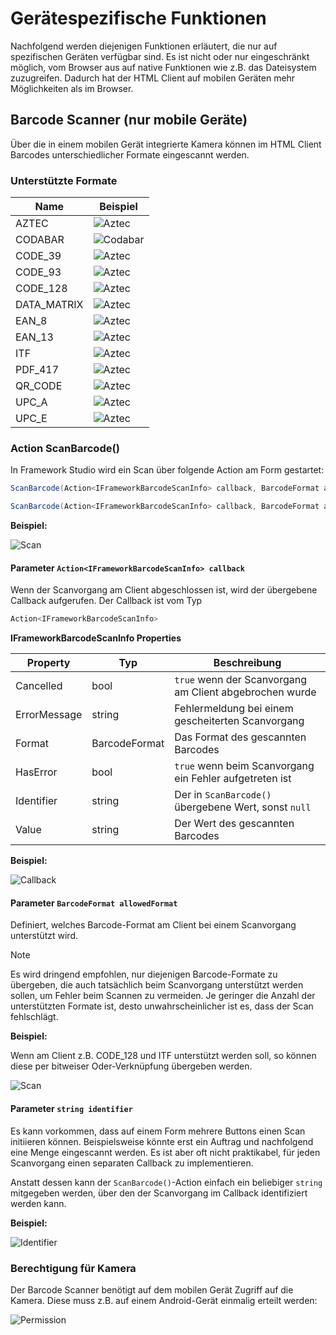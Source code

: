 # Gerätespezifische Funktionen

Nachfolgend werden diejenigen Funktionen erläutert, die nur auf spezifischen Geräten verfügbar sind. Es ist nicht oder nur eingeschränkt möglich, vom Browser aus auf native Funktionen wie z.B. das Dateisystem zuzugreifen. Dadurch hat der HTML Client auf mobilen Geräten mehr Möglichkeiten als im Browser.

## Barcode Scanner (nur mobile Geräte)

Über die in einem mobilen Gerät integrierte Kamera können im HTML Client Barcodes unterschiedlicher Formate eingescannt werden.

### Unterstützte Formate

|Name|Beispiel|
|---|---|
|AZTEC|![Aztec](media/barcodes/aztec.png)|
|CODABAR|![Codabar](media/barcodes/codabar.png)|
|CODE_39|![Aztec](media/barcodes/code_39.png)|
|CODE_93|![Aztec](media/barcodes/code_93.png)|
|CODE_128|![Aztec](media/barcodes/code_128.png)|
|DATA_MATRIX|![Aztec](media/barcodes/data_matrix.png)|
|EAN_8|![Aztec](media/barcodes/ean_8.png)|
|EAN_13|![Aztec](media/barcodes/ean_13.png)|
|ITF|![Aztec](media/barcodes/itf.png)|
|PDF_417|![Aztec](media/barcodes/pdf_417.png)|
|QR_CODE|![Aztec](media/barcodes/qr_code.png)|
|UPC_A|![Aztec](media/barcodes/upc_a.png)|
|UPC_E|![Aztec](media/barcodes/upc_e.png)|

### Action ScanBarcode()

In Framework Studio wird ein Scan über folgende Action am Form gestartet:

```C#
ScanBarcode(Action<IFrameworkBarcodeScanInfo> callback, BarcodeFormat allowedFormat)

ScanBarcode(Action<IFrameworkBarcodeScanInfo> callback, BarcodeFormat allowedFormat, string identifier)
```

**Beispiel:**

![Scan](media/scan.png)

#### Parameter `Action<IFrameworkBarcodeScanInfo> callback`

Wenn der Scanvorgang am Client abgeschlossen ist, wird der übergebene Callback aufgerufen. Der Callback ist vom Typ

```C#
Action<IFrameworkBarcodeScanInfo>
```

**IFrameworkBarcodeScanInfo Properties**

|Property|Typ|Beschreibung|
|---|---|---|
|Cancelled|bool|`true` wenn der Scanvorgang am Client abgebrochen wurde|
|ErrorMessage|string|Fehlermeldung bei einem gescheiterten Scanvorgang|
|Format|BarcodeFormat|Das Format des gescannten Barcodes|
|HasError|bool|`true` wenn beim Scanvorgang ein Fehler aufgetreten ist|
|Identifier|string|Der in `ScanBarcode()` übergebene Wert, sonst `null`|
|Value|string|Der Wert des gescannten Barcodes|

**Beispiel:**

![Callback](media/callback.png)

#### Parameter `BarcodeFormat allowedFormat`

Definiert, welches Barcode-Format am Client bei einem Scanvorgang unterstützt wird.

> [!NOTE]
> Es wird dringend empfohlen, nur diejenigen Barcode-Formate zu übergeben, die auch tatsächlich beim Scanvorgang unterstützt werden sollen, um Fehler beim Scannen zu vermeiden. Je geringer die Anzahl der unterstützten Formate ist, desto unwahrscheinlicher ist es, dass der Scan fehlschlägt.

**Beispiel:**

Wenn am Client z.B. CODE_128 und ITF unterstützt werden soll, so können diese per bitweiser Oder-Verknüpfung übergeben werden.

![Scan](media/scan.png)

#### Parameter `string identifier`

Es kann vorkommen, dass auf einem Form mehrere Buttons einen Scan initiieren können. Beispielsweise könnte erst ein Auftrag und nachfolgend eine Menge eingescannt werden. Es ist aber oft nicht praktikabel, für jeden Scanvorgang einen separaten Callback zu implementieren.

Anstatt dessen kann der `ScanBarcode()`-Action einfach ein beliebiger `string` mitgegeben werden, über den der Scanvorgang im Callback identifiziert werden kann.

**Beispiel:**

![Identifier](media/identifier.png)

### Berechtigung für Kamera

Der Barcode Scanner benötigt auf dem mobilen Gerät Zugriff auf die Kamera. Diese muss z.B. auf einem Android-Gerät einmalig erteilt werden:

![Permission](media/permission.png)